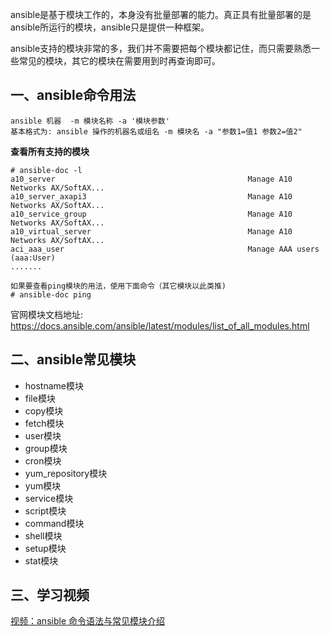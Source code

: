 ansible是基于模块工作的，本身没有批量部署的能力。真正具有批量部署的是ansible所运行的模块，ansible只是提供一种框架。

ansible支持的模块非常的多，我们并不需要把每个模块都记住，而只需要熟悉一些常见的模块，其它的模块在需要用到时再查询即可。

## 一、ansible命令用法

```
ansible 机器  -m 模块名称 -a '模块参数'
基本格式为: ansible 操作的机器名或组名 -m 模块名 -a "参数1=值1 参数2=值2"
```

**查看所有支持的模块**

```
# ansible-doc -l		
a10_server                                           Manage A10 Networks AX/SoftAX...
a10_server_axapi3                                    Manage A10 Networks AX/SoftAX...
a10_service_group                                    Manage A10 Networks AX/SoftAX...
a10_virtual_server                                   Manage A10 Networks AX/SoftAX...
aci_aaa_user                                         Manage AAA users (aaa:User)
.......

如果要查看ping模块的用法，使用下面命令（其它模块以此类推)
# ansible-doc ping
```

官网模块文档地址: https://docs.ansible.com/ansible/latest/modules/list_of_all_modules.html

## 二、ansible常见模块

- hostname模块
- file模块
- copy模块
- fetch模块
- user模块
- group模块
- cron模块
- yum_repository模块
- yum模块
- service模块
- script模块
- command模块
- shell模块
- setup模块
- stat模块

## 三、学习视频

[视频：ansible 命令语法与常见模块介绍](https://www.bilibili.com/video/BV19J41167sM?p=11)